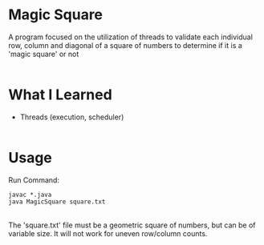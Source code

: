 # Magic Square
A program focused on the utilization of threads to validate each individual row, column and diagonal of a square of numbers to determine if it is a 'magic square' or not<br><br>


# What I Learned
* Threads (execution, scheduler)<br><br>


# Usage
Run Command:<br>

`javac *.java`<br>
`java MagicSquare square.txt`<br><br>

The 'square.txt' file must be a geometric square of numbers, but can be of variable size. It will not work for uneven row/column counts.<br><br>
